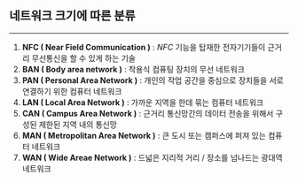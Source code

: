 ## 네트워크 크기에 따른 분류

-------------

1. **NFC ( Near Field Communication )** : *NFC* 기능을 탑재한 전자기기들이 근거리 무선통신을 할 수 있게 하는 기술
2. **BAN ( Body area network )** : 착용식 컴퓨팅 장치의 무선 네트워크
3. **PAN ( Personal Area Network )** : 개인의 작업 공간을 중심으로 장치들을 서로 연결하기 위한 컴퓨터 네트워크
4. **LAN ( Local Area Network )**  : 가까운 지역을 한데 묶는 컴퓨터 네트워크
5. **CAN ( Campus Area Network )** : 근거리 통신망간의 데이터 전송을 위해서 구성된 제한된 지역 내의 통신망
6. **MAN ( Metropolitan Area Network )** : 큰 도시 또는 캠퍼스에 퍼져 있는 컴퓨터 네트워크
7. **WAN ( Wide Areae Network )** : 드넓은 지리적 거리 / 장소를 넘나드는 광대역 네트워크

